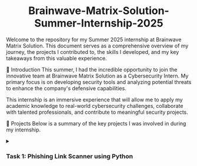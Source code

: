 <h1 align="center">Brainwave-Matrix-Solution-Summer-Internship-2025</h1>


Welcome to the repository for my Summer 2025 internship at Brainwave Matrix Solution. This document serves as a comprehensive overview of my journey, the projects I contributed to, the skills I developed, and my key takeaways from this valuable experience.

🚀 Introduction
This summer, I had the incredible opportunity to join the innovative team at Brainwave Matrix Solution as a Cybersecurity Intern. My primary focus is on developing security tools and analyzing potential threats to enhance the company's defensive capabilities.

This internship is an immersive experience that will allow me to apply my academic knowledge to real-world cybersecurity challenges, collaborate with talented professionals, and contribute to meaningful security projects.


📂 Projects
Below is a summary of the key projects I was involved in during my internship.

<details>
<summary><h3>Task 1: Phishing Link Scanner using Python</h3></summary>

Description: The goal of this project is to develop a tool in Python that can analyze URLs to detect potential phishing attempts. The scanner will check for common characteristics of malicious links, such as suspicious keywords, URL shortening, and domain age, to flag them as safe or unsafe.

My Role & Contributions:

Develop the core scanning logic in Python.

Research and integrate various threat intelligence APIs to check URLs against known blacklists.

Design and implement algorithms to identify deceptive patterns in URLs.

Create a simple command-line interface (CLI) for users to input links for analysis.

Outcome: The initial goal is to create a functional prototype that can accurately identify a high percentage of phishing links from a test dataset.

</details>
